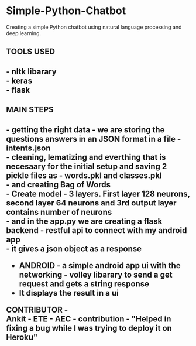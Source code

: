 # Simple-Python-Chatbot

Creating a simple Python chatbot using natural language processing and deep learning.

<h2> TOOLS USED <h2>
  - nltk libarary <br>
  - keras <br>
  - flask <br>
  
<h2> MAIN STEPS <h2> 
  - getting the right data - we are storing the questions answers in an JSON format in a file - intents.json <br>
  - cleaning, lematizing and everthing that is necesaary for the initial setup and saving 2 pickle files as - words.pkl and classes.pkl <br>
  - and creating Bag of Words <br>
  - Create model - 3 layers. First layer 128 neurons, second layer 64 neurons and 3rd output layer contains number of neurons <br>
  - and in the app.py we are creating a flask backend - restful api to connect with my android app <br>
  - it gives a json object as a response <br>
  
  - ANDROID - a simple android app ui with the networking - volley libarary to send a get request and gets a string response <br>
  - It displays the result in a ui <br>

CONTRIBUTOR -  <br>
Ankit - ETE - AEC - contribution - "Helped in fixing a bug while I was trying to deploy it on Heroku" <br>

